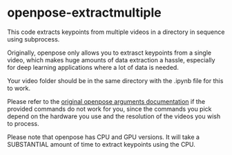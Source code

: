 # openpose-extractmultiple
This code extracts keypoints from multiple videos in a directory in sequence using subprocess.

Originally, openpose only allows you to extrasct keypoints from a single video, which makes huge amounts of data extraction a hassle, especially for deep learning applications where a lot of data is needed.

Your video folder should be in the same directory with the .ipynb file for this to work. 

Please refer to the [original openpose arguments documentation](https://github.com/CMU-Perceptual-Computing-Lab/openpose/blob/master/include/openpose/flags.hpp) if the provided commands do not work for you, since the commands you pick depend on the hardware you use and the resolution of the videos you wish to process.


Please note that openpose has CPU and GPU versions. It will take a SUBSTANTIAL amount of time to extract keypoints using the CPU.
